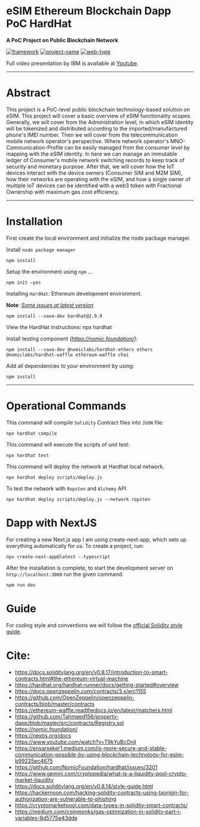 # eSIM Ethereum Blockchain Dapp PoC HardHat

**A PoC Project on Public Blockchain Network**

[![framework]][bs23]
[![project-name]][bs23]
[![web-type]][bs23]

Full video presentation by IBM is available at [Youtube][ibm-video].

---

# Abstract

This project is a PoC-level public blockchain technology-based solution on eSIM. This project will cover a basic overview of eSIM functionality scopes. Generally, we will cover from the Administration level, in which eSIM identity will be tokenized and distributed according to the imported/manufactured phone's IMEI number. Then we will cover from the telecommunication mobile network operator's perspective. Where network operator's MNO-Communication-Profile can be easily managed from the consumer level by mapping with the eSIM identity. In here we can manage an immutable ledger of Consumer's mobile network switching records to keep track of security and monetary purpose. After that, we will cover how the IoT devices interact with the device owners (Consumer SIM and M2M SIM), how their networks are operating with the eSIM, and how a single owner of multiple IoT devices can be identified with a web3 token with Fractional Ownership with maximum gas cost efficiency.

---

# Installation

First create the local environment and initialize the node package manager.

Install `node package manager`

    npm install 


Setup the environment using `npm` ...

    npm init –yes​

Installing `HardHat`: Ethereum development environment.

**Note**: *[Some issues at latest version][hardhat-version-issue]*

    npm install --save-dev hardhat@2.9.9​

View the HardHat instructions:​
    npx hardhat

Install testing component
*(https://nomic.foundation/)*:

    npm install --save-dev @nomiclabs/hardhat-ethers ethers @nomiclabs/hardhat-waffle ethereum-waffle chai

Add all dependencies to your environment by using:

    npm install

---

# Operational Commands

This command will compile `Solidity` Contract files into `JSON` file:

    npx hardhat compile

This command will execute the scripts of unit test:

    ​npx hardhat test

This command will deploy the network at Hardhat local network.​

    npx hardhat deploy scripts/deploy.js​

To test the network with `Ropsten` and `Alchemy` API

    npx hardhat deploy scripts/deploy.js --network ropsten


# Dapp with NextJS

For creating a new Next.js app I am using create-next-app, which sets up everything automatically for us. To create a project, run:

    ​npx create-next-app@latest --typescript

After the installation is complete, to start the development server on `http://localhost:3000` run the given command:

    ​npm run dev



# Guide

For coding style and conventions we will follow the [official Solidity style guide][solidity-style-guide].

# Cite:

* https://docs.soliditylang.org/en/v0.8.17/introduction-to-smart-contracts.html#the-ethereum-virtual-machine
* https://hardhat.org/hardhat-runner/docs/getting-started#overview
* https://docs.openzeppelin.com/contracts/3.x/erc1155
* https://github.com/OpenZeppelin/openzeppelin-contracts/blob/master/contracts
* https://ethereum-waffle.readthedocs.io/en/latest/matchers.html
* https://github.com/Tahmeed156/property-dapp/blob/master/src/contracts/Registry.sol
* https://nomic.foundation/
* https://nextjs.org/docs
* https://www.youtube.com/watch?v=T9kYuBcOnjI
* https://ensarseker1.medium.com/is-more-secure-and-stable-communication-possible-by-using-blockchain-technology-for-esim-b99225ec4675
* https://github.com/NomicFoundation/hardhat/issues/3201
* https://www.gemini.com/cryptopedia/what-is-a-liquidity-pool-crypto-market-liquidity
* https://docs.soliditylang.org/en/v0.8.14/style-guide.html
* https://hackernoon.com/hacking-solidity-contracts-using-txorigin-for-authorization-are-vulnerable-to-phishing
* https://cryptomarketpool.com/data-types-in-solidity-smart-contracts/
* https://medium.com/coinmonks/gas-optimization-in-solidity-part-i-variables-9d5775e43dde

[solidity-style-guide]: https://docs.soliditylang.org/en/v0.8.14/style-guide.html
[hardhat-version-issue]: https://github.com/NomicFoundation/hardhat/issues/3201
[ibm-video]: https://www.youtube.com/watch?v=T9kYuBcOnjI/
[bs23]: https://brainstation-23.com/?bc
[project-name]: https://img.shields.io/badge/project-eSim-yellowgreen
[web-type]: https://img.shields.io/badge/technology-blockchain-green
[framework]: https://img.shields.io/badge/framework-ethereum%20-blue
